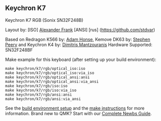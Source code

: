 ## Keychron K7 

Keychron K7 RGB (Sonix SN32F248B)

Layout by:
[ISO] [Alexander Frank](https://github.com/jedifindtrick)
[ANSI] [rus] (https://github.com/stdvar)

Based on Redragon K566 by: [Adam Honse](https://github.com/CalcProgrammer1), Kemove DK63 by: [Stephen Peery](https://github.com/smp4488) and Keychron K4 by: [Dimitris Mantzouranis](https://github.com/dexter93)
Hardware Supported: SN32F248BF

Make example for this keyboard (after setting up your build environment):

    make keychron/k7/rgb/optical_iso:iso
    make keychron/k7/rgb/optical_iso:via_iso
    make keychron/k7/rgb/optical_ansi:ansi
    make keychron/k7/rgb/optical_ansi:via_ansi
    make keychron/k7/rgb/iso:iso
    make keychron/k7/rgb/iso:via_iso
    make keychron/k7/rgb/ansi:ansi
    make keychron/k7/rgb/ansi:via_ansi

See the [build environment setup](https://docs.qmk.fm/#/getting_started_build_tools) and the [make instructions](https://docs.qmk.fm/#/getting_started_make_guide) for more information. Brand new to QMK? Start with our [Complete Newbs Guide](https://docs.qmk.fm/#/newbs).
